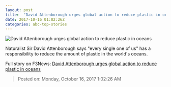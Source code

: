 ```yaml
---
layout: post
title:  "David Attenborough urges global action to reduce plastic in oceans"
date: 2017-10-16 01:02:26Z
categories: abc-top-stories
---
```


![David Attenborough urges global action to reduce plastic in oceans](http://www.abc.net.au/news/image/7308290-1x1-700x700.jpg)

Naturalist Sir David Attenborough says "every single one of us" has a responsibility to reduce the amount of plastic in the world's oceans.


Full story on F3News: [David Attenborough urges global action to reduce plastic in oceans](http://www.f3nws.com/n/bSJvzF)

> Posted on: Monday, October 16, 2017 1:02:26 AM
